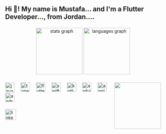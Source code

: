 <h2 align="left">Hi 👋! My name is Mustafa... and I'm a Flutter Developer...,
    from Jordan....</h2>

###

<div align="center">
    <img
        src="https://github-readme-stats.vercel.app/api?username=mustafa-707&hide_title=false&hide_rank=false&show_icons=true&include_all_commits=true&count_private=true&disable_animations=false&theme=dracula&locale=en&hide_border=false"
        height="150" alt="stats graph" />
    <img
        src="https://github-readme-stats.vercel.app/api/top-langs?username=mustafa-707&locale=en&hide_title=false&layout=compact&card_width=320&langs_count=5&theme=dracula&hide_border=false"
        height="150" alt="languages graph" />
</div>

###

<img align="right" height="150"
    src="https://media.giphy.com/media/bGgsc5mWoryfgKBx1u/giphy.gif" />

###

<div align="left">
    <img
        src="https://cdn.jsdelivr.net/gh/devicons/devicon/icons/javascript/javascript-original.svg"
        height="30" alt="javascript logo" />
    <img width="12" />
    <img
        src="https://cdn.jsdelivr.net/gh/devicons/devicon/icons/typescript/typescript-original.svg"
        height="30" alt="typescript logo" />
    <img width="12" />
    <img
        src="https://cdn.jsdelivr.net/gh/devicons/devicon/icons/flutter/flutter-original.svg"
        height="30" alt="flutter logo" />
    <img width="12" />
    <img
        src="https://cdn.jsdelivr.net/gh/devicons/devicon/icons/swift/swift-original.svg"
        height="30" alt="swift logo" />
    <img width="12" />
    <img
        src="https://cdn.jsdelivr.net/gh/devicons/devicon/icons/kotlin/kotlin-original.svg"
        height="30" alt="kotlin logo" />
    <img width="12" />
    <img
        src="https://cdn.jsdelivr.net/gh/devicons/devicon/icons/arduino/arduino-original.svg"
        height="30" alt="arduino logo" />
    <img width="12" />
    <img
        src="https://cdn.jsdelivr.net/gh/devicons/devicon/icons/apple/apple-original.svg"
        height="30" alt="apple logo" />
    <img width="12" />
    <img
        src="https://cdn.jsdelivr.net/gh/devicons/devicon/icons/android/android-original.svg"
        height="30" alt="android logo" />
</div>

###

<a href="https://www.linkedin.com/in/is10vmust" align="left">
    <img
        src="https://img.shields.io/static/v1?message=LinkedIn&logo=linkedin&label=&color=0077B5&logoColor=white&labelColor=&style=for-the-badge"
        height="35" alt="linkedin logo" />
</a>
